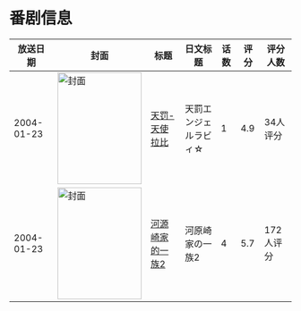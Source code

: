 # 番剧信息

|放送日期|封面|标题|日文标题|话数|评分|评分人数|
|---|---|---|---|---|---|---|
|2004-01-23|<img src="//lain.bgm.tv/pic/cover/c/02/fc/16221_56QqT.jpg" alt="封面" style="width:150px;height:200px;object-fit:cover;">|[天罚-天使拉比](https://bangumi.tv/subject/16221)|天罰エンジェルラビィ☆|1|4.9|34人评分|
|2004-01-23|<img src="/img/no_icon_subject.png" alt="封面" style="width:150px;height:200px;object-fit:cover;">|[河源崎家的一族2](https://bangumi.tv/subject/75869)|河原崎家の一族2|4|5.7|172人评分|

